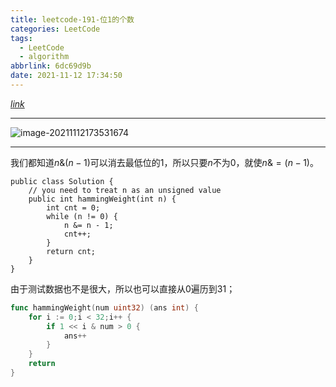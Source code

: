 ```yaml
---
title: leetcode-191-位1的个数
categories: LeetCode
tags:
  - LeetCode
  - algorithm
abbrlink: 6dc69d9b
date: 2021-11-12 17:34:50
---
```


[$link$](https://leetcode-cn.com/problems/number-of-1-bits/)

<hr/>

![image-20211112173531674](https://gitee.com/cao_ziqiang/img/raw/master/20211112173531.png)

<hr/>

我们都知道$n \& (n-1)$可以消去最低位的1，所以只要$n$不为0，就使$n \&= (n-1)$。

```
public class Solution {
    // you need to treat n as an unsigned value
    public int hammingWeight(int n) {
        int cnt = 0;
        while (n != 0) {
            n &= n - 1;
            cnt++;
        }
        return cnt;
    }
}
```

由于测试数据也不是很大，所以也可以直接从0遍历到31；

```go
func hammingWeight(num uint32) (ans int) {
    for i := 0;i < 32;i++ {
        if 1 << i & num > 0 {
            ans++
        }
    }
    return
}
```

